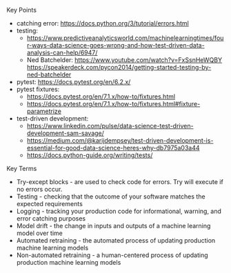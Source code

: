 Key Points

- catching error: https://docs.python.org/3/tutorial/errors.html
- testing:
    + https://www.predictiveanalyticsworld.com/machinelearningtimes/four-ways-data-science-goes-wrong-and-how-test-driven-data-analysis-can-help/6947/
    + Ned Batchelder: https://www.youtube.com/watch?v=FxSsnHeWQBY
                      https://speakerdeck.com/pycon2014/getting-started-testing-by-ned-batchelder
- pytest: https://docs.pytest.org/en/6.2.x/
- pytest fixtures:
    + https://docs.pytest.org/en/7.1.x/how-to/fixtures.html
    + https://docs.pytest.org/en/7.1.x/how-to/fixtures.html#fixture-parametrize
- test-driven development:
    + https://www.linkedin.com/pulse/data-science-test-driven-development-sam-savage/
    + https://medium.com/@karijdempsey/test-driven-development-is-essential-for-good-data-science-heres-why-db7975a03a44
    + https://docs.python-guide.org/writing/tests/

Key Terms

- Try-except blocks - are used to check code for errors. Try will execute if no errors occur.
- Testing - checking that the outcome of your software matches the expected requirements
- Logging - tracking your production code for informational, warning, and error catching purposes
- Model drift - the change in inputs and outputs of a machine learning model over time
- Automated retraining - the automated process of updating production machine learning models
- Non-automated retraining - a human-centered process of updating production machine learning models